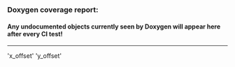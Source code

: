 ### Doxygen coverage report: 
#### Any undocumented objects currently seen by Doxygen will appear here after every CI test!
---------------------------------------------------------
  'x_offset'
  'y_offset'